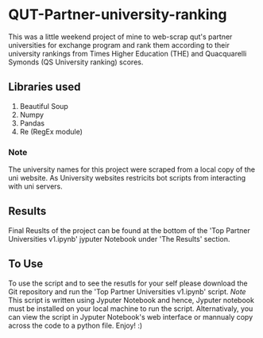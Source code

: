 # QUT-Partner-university-ranking
This was a little weekend project of mine to web-scrap qut's partner universities for exchange program and rank them according to their university rankings from Times Higher Education (THE) and Quacquarelli Symonds (QS University ranking) scores.

## Libraries used
  1. Beautiful Soup
  2. Numpy
  3. Pandas
  4. Re (RegEx module)

### Note 
The university names for this project were scraped from a local copy of  the uni website. As University websites restricits bot scripts from interacting with uni servers. 

## Results 
Final Reuslts of the project can be found at the bottom of the 'Top Partner Universities v1.ipynb' jyputer Notebook under 'The Results' section.

## To Use
To use the script and to see the resutls for your self please download the Git repository and run the 'Top Partner Universities v1.ipynb' script. *Note* This script is written using Jyputer Notebook and hence, Jyputer notebook must be installed on your local machine to run the script. Alternativaly, you can view the script in Jyputer Notebook's web interface or mannualy copy across the code to a python file. Enjoy! :) 
